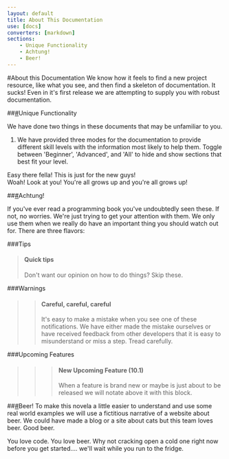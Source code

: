 ```yaml
---
layout: default
title: About This Documentation
use: [docs]
converters: [markdown]
sections:
    - Unique Functionality
    - Achtung!
    - Beer!
---
```


#About this Documentation
We know how it feels to find a new project resource, like what you see, and then find a skeleton of documentation. It sucks! Even in it's first release we are attempting to supply you with robust documentation.

##<a name="unique-functionality" class="ia"></a>[#](#unique-functionality%21)Unique Functionality

We have done two things in these documents that may be unfamiliar to you.

1. We have provided three modes for the documentation to provide different skill levels with the information most likely to help them. Toggle between 'Beginner', 'Advanced', and 'All' to hide and show sections that best fit your level.

<div class="beginner" markdown="1">
Easy there fella! This is just for the new guys!
</div>

<div class="advanced" markdown="1">
Woah! Look at you! You're all grows up and you're all grows up!
</div>

##<a name="achtung%21" class="ia"></a>[#](#achtung%21)Achtung!

If you've ever read a programming book you've undoubtedly seen these. If not, no worries. We're just trying to get your attention with them. We only use them when we really do have an important thing you should watch out for. There are three flavors:

###Tips

> #### Quick tips
> Don't want our opinion on how to do things? Skip these.

###Warnings

>> #### Careful, careful, careful
>> It's easy to make a mistake when you see one of these notifications. We have either made the mistake ourselves or have received feedback from other developers that it is easy to misunderstand or miss a step. Tread carefully.

###Upcoming Features

>>> #### New Upcoming Feature (10.1)
>>> When a feature is brand new or maybe is just about to be released we will notate above it with this block.

##<a name="beer%21" class="ia"></a>[#](#beer%21)Beer!
To make this novela a little easier to understand and use some real world examples we will use a fictitious narrative of a website about beer. We could have made a blog or a site about cats but this team loves beer. Good beer.

You love code. You love beer. Why not cracking open a cold one right now before you get started.... we'll wait while you run to the fridge.



